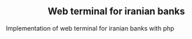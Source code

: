 <h2 align="center">Web terminal for iranian banks</h2>

<p>
  Implementation of web terminal for iranian banks with php
</p>